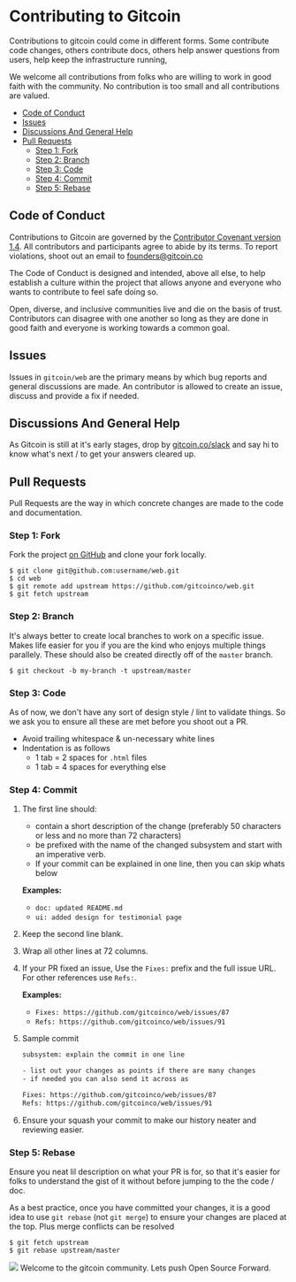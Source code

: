 # Contributing to Gitcoin

Contributions to gitcoin could come in different forms. Some contribute code
changes, others contribute docs, others help answer questions from users, help
keep the infrastructure running,

We welcome all contributions from folks who are willing to work in good faith
with the community. No contribution is too small and all contributions are
valued.

* [Code of Conduct](#code-of-conduct)
* [Issues](#issues)
* [Discussions And General Help](#discussions-and-general-help)
* [Pull Requests](#pull-requests)
  * [Step 1: Fork](#step-1-fork)
  * [Step 2: Branch](#step-2-branch)
  * [Step 3: Code](#step-3-code)
  * [Step 4: Commit](#step-4-commit)
  * [Step 5: Rebase](#step-5-rebase)

## Code of Conduct
Contributions to Gitcoin are governed by the [Contributor Covenant version 1.4](https://www.contributor-covenant.org/version/1/4/code-of-conduct.html).
All contributors and participants agree to abide by its terms. To report
violations, shoot out an email to founders@gitcoin.co

The Code of Conduct is designed and intended, above all else, to help establish
a culture within the project that allows anyone and everyone who wants to
contribute to feel safe doing so.

Open, diverse, and inclusive communities live and die on the basis of trust.
Contributors can disagree with one another so long as they are done in good
faith and everyone is working towards a common goal.

## Issues
Issues in `gitcoin/web` are the primary means by which bug reports and
general discussions are made. An contributor is allowed to create an issue,
discuss and provide a fix if needed.

## Discussions And General Help
As Gitcoin is still at it's early stages, drop by [gitcoin.co/slack](gitcoin.co/slack)
and say hi to know what's next / to get your answers
cleared up.

## Pull Requests
Pull Requests are the way in which concrete changes are made to the code and
documentation.

### Step 1: Fork

Fork the project [on GitHub](https://github.com/gitcoinco/web) and clone your
fork locally.

```text
$ git clone git@github.com:username/web.git
$ cd web
$ git remote add upstream https://github.com/gitcoinco/web.git
$ git fetch upstream
```

### Step 2: Branch

It's always better to create local branches to work on a specific issue. Makes
life easier for you if you are the kind who enjoys multiple things parallely.
These should also be created directly off of the `master` branch.

```text
$ git checkout -b my-branch -t upstream/master
```

### Step 3: Code

As of now, we don't have any sort of design style / lint to validate things.
So we ask you to ensure all these are met before you shoot out a PR.
- Avoid trailing whitespace & un-necessary white lines
- Indentation is as follows
  - 1 tab = 2 spaces for `.html` files
  - 1 tab = 4 spaces for everything else

### Step 4: Commit

1. The first line should:
   - contain a short description of the change (preferably 50 characters or less
     and no more than 72 characters)
   - be prefixed with the name of the changed subsystem and start with an
   imperative verb.
   - If your commit can be explained in one line, then you can skip whats below

   __Examples:__
   - `doc: updated README.md`
   - `ui: added design for testimonial page`

2. Keep the second line blank.
3. Wrap all other lines at 72 columns.
4. If your PR fixed an issue, Use the `Fixes:` prefix and the full issue URL.
  For other references use `Refs:`.

   __Examples:__
   - `Fixes: https://github.com/gitcoinco/web/issues/87`
   - `Refs: https://github.com/gitcoinco/web/issues/91`

5. Sample commit
   ```txt
   subsystem: explain the commit in one line

   - list out your changes as points if there are many changes
   - if needed you can also send it across as

   Fixes: https://github.com/gitcoinco/web/issues/87
   Refs: https://github.com/gitcoinco/web/issues/91
   ```
6. Ensure your squash your commit to make our history neater and reviewing
   easier.

### Step 5: Rebase

Ensure you neat lil description on what your PR is for, so that it's
easier for folks to understand the gist of it without before jumping to the
the code / doc.

As a best practice, once you have committed your changes, it is a good idea
to use `git rebase` (not `git merge`) to ensure your changes are placed at the
top. Plus merge conflicts can be resolved

```text
$ git fetch upstream
$ git rebase upstream/master
```

<img src='https://d3vv6lp55qjaqc.cloudfront.net/items/263e3q1M2Y2r3L1X3c2y/helmet.png'/>
Welcome to the gitcoin community. Lets push Open Source Forward.
